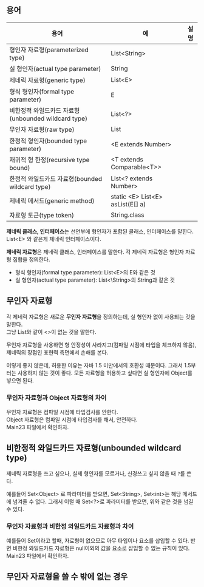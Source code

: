 ## 용어
| 용어 | 예 | 설명 |
| --- | --- | --- |
| 형인자 자료형(parameterized type) | List\<String\> |  |
| 실 형인자(actual type parameter) | String |  |
| 제네릭 자료형(generic type) | List\<E\> | |
| 형식 형인자(formal type parameter) | E | |
| 비한정적 와일드카드 자료형(unbounded wildcard type) | List\<?\> | |
| 무인자 자료형(raw type) | List | |
| 한정적 형인자(bounded type parameter) | \<E extends Number\> | |
| 재귀적 형 한정(recursive type bound) | \<T extends Comparable\<T\>\> | |
| 한정적 와일드카드 자료형(bounded wildcard type) | List\<? extends Number\> | |
| 제네릭 메서드(generic method) | static \<E\> List\<E\> asList(E[] a) | |
| 자료형 토큰(type token) | String.class |  |

**제네릭 클래스, 인터페이스**는 선언부에 형인자가 포함된 클래스, 인터페이스를 말한다.  
List\<E\> 와 같은게 제네릭 인터페이스이다.

**제네릭 자료형**은 제네릭 클래스, 인터페이스를 말한다. 
각 제네릭 자료형은 형인자 자료형 집합을 정의한다.  
* 형식 형인자(formal type parameter): List\<E\>의 E와 같은 것
* 실 형인자(actual type parameter): List<\String\>의 String과 같은 것

## 무인자 자료형
각 제네릭 자료형은 새로운 **무인자 자료형**을 정의하는데, 실 형인자 없이 사용되는 것을 말한다.  
그냥 List와 같이 \<\>이 없는 것을 말한다.

무인자 자료형을 사용하면 형 안정성이 사라지고(컴파일 시점에 타입을 체크하지 않음), 제네릭의 장점인 표현력
측면에서 손해를 본다.

이렇게 좋지 않은데, 허용한 이유는 자바 1.5 미만에서의 호환성 때문이다. 그래서 1.5부터는 사용하지
않는 것이 좋다. 모든 자료형을 허용하고 싶다면 실 형인자에 Object를 넣으면 된다.

### 무인자 자료형과 Object 자료형의 차이
무인자 자료형은 컴파일 시점에 타입검사를 안한다.  
Object 자료형은 컴파일 시점에 타입검사를 해서, 안전하다.  
Main23 파일에서 확인하자.

## 비한정적 와일드카드 자료형(unbounded wildcard type)
제네릭 자료형을 쓰고 싶으나, 실제 형인자를 모르거나, 신경쓰고 싶지 않을 때 `?`를 쓴다.  

예를들어 Set\<Object\> 로 파라미터를 받으면, Set\<String\>, Set\<int\>는 해당 메서드에 넘겨줄 수 없다.
그래서 이럴 때 Set\<?\>로 파라미터를 받으면, 위와 같은 것을 넘길 수 있다.

### 무인자 자료형과 비한정 와일드카드 자료형과 차이
예를들어 Set이라고 할때, 자료형이 없으므로 아무 타입이나 요소를 삽입할 수 있다.
반면 비한정 와일드카드 자료형은 null이외의 값을 요소로 삽입할 수 없는 규칙이 있다.
Main23 파일에서 확인하자.

## 무인자 자료형을 쓸 수 밖에 없는 경우
